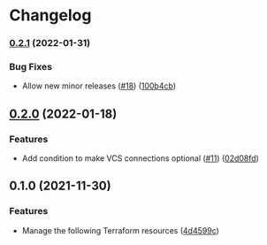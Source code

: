 # Changelog

### [0.2.1](https://github.com/dhoppeIT/terraform-tfe-workspace/compare/v0.2.0...v0.2.1) (2022-01-31)


### Bug Fixes

* Allow new minor releases ([#18](https://github.com/dhoppeIT/terraform-tfe-workspace/issues/18)) ([100b4cb](https://github.com/dhoppeIT/terraform-tfe-workspace/commit/100b4cb0b84482244d366c756e3e6993205930a2))

## [0.2.0](https://github.com/dhoppeIT/terraform-tfe-workspace/compare/v0.1.0...v0.2.0) (2022-01-18)


### Features

* Add condition to make VCS connections optional ([#11](https://github.com/dhoppeIT/terraform-tfe-workspace/issues/11)) ([02d08fd](https://github.com/dhoppeIT/terraform-tfe-workspace/commit/02d08fdc5cb2af7b86fd99996e7d2946be8b10e6))

## 0.1.0 (2021-11-30)


### Features

* Manage the following Terraform resources ([4d4599c](https://www.github.com/dhoppeIT/terraform-tfe-workspace/commit/4d4599caefdd8cc11332cd582c18860fcf0b694f))
